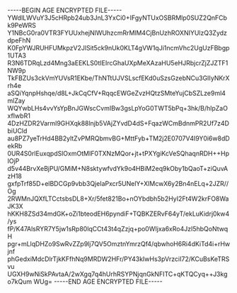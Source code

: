 -----BEGIN AGE ENCRYPTED FILE-----
YWdlLWVuY3J5cHRpb24ub3JnL3YxCi0+IFgyNTUxOSBRMlp0SUZ2QnFCbk9PeWRS
Y1NBcG0ra0VTR3FYUUxhejNlWUhzcmRrMlM4CjBnUzhROXNIYUlzQ3ZydzdpeFhN
K0FpYWJRUHFUMkpzV2JlSit5ck9nUk0KLT4gVW1qJi1ncmVhc2UgUzFBbgp1UTA3
R3N6TDRqLzd4Mng3aEEKLS0tIEIrcGhaUXpMeXAzaHU5eHJRbjcrZjZJZTF1NW9p
TkFBZUs3ckVmYUVsR1EKbe/ThNTtUJVSLscfEKd0uSzsGzebNCu3GIIyNKrXrh4e
aSQiYqnpHshqe/d8L+JkCqCfV+RqqcEWGeZvzHQtzSMteYujCbSZLze9ml4mlZay
WQYwbLHs4vvYsYpBnJGWscCvmIBw3gsLpYoG0TWT5bPq+3hk/B/hlpZaOxfIwbR1
4DzHZDR2Varml9GHXqk88lnjb5VAjZYvdD4dS+FqazWCmBdnmPR2Uf7z4DbiUCld
au8PZ7yeTrHd4BB2yltZvPMRQbmvBG+MttFyb+TM2j2E0707V4I9Y0i6w8dDekRb
0UR4S0rlEuxqpdSlOxmOtMIF0TXNzMQor+jt+tPXYgiKcVeSQhaqnRDH++HpIOjP
d5v44BrvXeBjPU/GMiM+N8sktywfvdYk9o4HBiM2eq9kOby1bQaoT+ziQuvAzH18
gxfpTrf85D+elBDCGp9vbb3QjeIaPxcr5UNelY+XlMcwX6y2Bn4nELq+2JZR//Og
2RWMnJQXfLTCctsbsDL8+Xr/5fet821Bo+nOYbdbh5b2HyI2Ft4W2krFO8WaJK3X
hKKH8ZSd34mdGK+oZi1bteodEH6pyndiF+TQBKZERvF64yT/ekLuKidrj0kw4/ys
fP/K47AlsRYR7Y5jw1sRp80lqCCt43t4qZzjq+po0WIjxa6xRo4JzI5hbQoNtwqH
pgr+mLlqDHZo9SwRvZZp9lj7QV5OmztnYmrzQf4/qbwhoH6Ri4dKiTd4i+rHwjnf
phGedxiMdcDlrTjkKFfhNq9MRDW2HFr/PY43kIwHs3pVrzciI72/KCuBsKeTRSvu
UGXH9wNiSkPAvtaA/2wXgq7q4hUrhRSYPNjqnGkNFITC+qKTQCyq++J3kgo7kQum
WUg=
-----END AGE ENCRYPTED FILE-----
